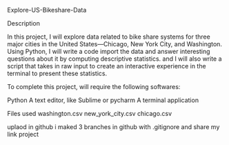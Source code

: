 Explore-US-Bikeshare-Data

Description

In this project, I will explore data related to bike share systems for three major cities in the United States—Chicago, New York City, and Washington.
 Using Python, I will write a code import the data and answer interesting questions about it by computing descriptive statistics.
and I will also write a script that takes in raw input to create an interactive experience in the terminal to present these statistics.



To complete this project, will require the following softwares:

Python
A text editor, like Sublime or pycharm
A terminal application

Files used
washington.csv
new_york_city.csv
 chicago.csv

 uplaod in github
 i maked 3 branches in github with .gitignore
 and share my link project
